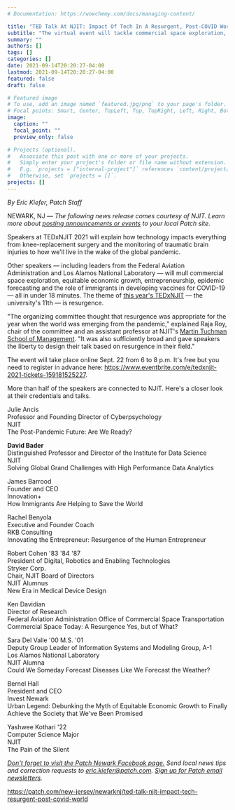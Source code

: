 ```yaml
---
# Documentation: https://wowchemy.com/docs/managing-content/

title: "TED Talk At NJIT: Impact Of Tech In A Resurgent, Post-COVID World"
subtitle: "The virtual event will tackle commercial space exploration, 'equitable' economics and the pandemic – all in less than 18 minutes."
summary: ""
authors: []
tags: []
categories: []
date: 2021-09-14T20:20:27-04:00
lastmod: 2021-09-14T20:20:27-04:00
featured: false
draft: false

# Featured image
# To use, add an image named `featured.jpg/png` to your page's folder.
# Focal points: Smart, Center, TopLeft, Top, TopRight, Left, Right, BottomLeft, Bottom, BottomRight.
image:
  caption: ""
  focal_point: ""
  preview_only: false

# Projects (optional).
#   Associate this post with one or more of your projects.
#   Simply enter your project's folder or file name without extension.
#   E.g. `projects = ["internal-project"]` references `content/project/deep-learning/index.md`.
#   Otherwise, set `projects = []`.
projects: []
---
```


*By Eric Kiefer, Patch Staff*

NEWARK, NJ — *The following news release comes courtesy of NJIT. Learn more about [posting announcements or events](https://patch.com/new-jersey/montclair/want-post-patch-its-easy-1-2-3) to your local Patch site.*

Speakers at TEDxNJIT 2021 will explain how technology impacts everything from knee-replacement surgery and the monitoring of traumatic brain injuries to how we'll live in the wake of the global pandemic.

Other speakers — including leaders from the Federal Aviation Administration and Los Alamos National Laboratory — will mull commercial space exploration, equitable economic growth, entrepreneurship, epidemic forecasting and the role of immigrants in developing vaccines for COVID-19 — all in under 18 minutes. The theme of [this year's TEDxNJIT](https://tedxnjit.com/) — the university's 11th — is resurgence.

"The organizing committee thought that resurgence was appropriate for the year when the world was emerging from the pandemic," explained Raja Roy, chair of the committee and an assistant professor at NJIT's [Martin Tuchman School of Management](https://management.njit.edu/). "It was also sufficiently broad and gave speakers the liberty to design their talk based on resurgence in their field."

The event will take place online Sept. 22 from 6 to 8 p.m. It's free but you need to register in advance here: https://www.eventbrite.com/e/tedxnjit-2021-tickets-159181525227.

More than half of the speakers are connected to NJIT. Here's a closer look at their credentials and talks.

Julie Ancis  
Professor and Founding Director of Cyberpsychology  
NJIT  
The Post-Pandemic Future: Are We Ready?

**David Bader**  
Distinguished Professor and Director of the Institute for Data Science  
NJIT  
Solving Global Grand Challenges with High Performance Data Analytics

James Barrood  
Founder and CEO  
Innovation+  
How Immigrants Are Helping to Save the World

Rachel Benyola  
Executive and Founder Coach  
RKB Consulting  
Innovating the Entrepreneur: Resurgence of the Human Entrepreneur

Robert Cohen '83 '84 '87  
President of Digital, Robotics and Enabling Technologies  
Stryker Corp.  
Chair, NJIT Board of Directors  
NJIT Alumnus  
New Era in Medical Device Design

Ken Davidian  
Director of Research  
Federal Aviation Administration Office of Commercial Space Transportation  
Commercial Space Today: A Resurgence Yes, but of What?

Sara Del Valle '00 M.S. '01  
Deputy Group Leader of Information Systems and Modeling Group, A-1  
Los Alamos National Laboratory  
NJIT Alumna  
Could We Someday Forecast Diseases Like We Forecast the Weather?

Bernel Hall  
President and CEO  
Invest Newark  
Urban Legend: Debunking the Myth of Equitable Economic Growth to Finally Achieve the Society that We've Been Promised

Yashwee Kothari '22  
Computer Science Major  
NJIT  
The Pain of the Silent

*[Don't forget to visit the Patch Newark Facebook page.](https://www.facebook.com/NewarkNJPatch/) Send local news tips and correction requests to eric.kiefer@patch.com. [Sign up for Patch email newsletters](https://patch.com/subscribe).*

https://patch.com/new-jersey/newarknj/ted-talk-njit-impact-tech-resurgent-post-covid-world
